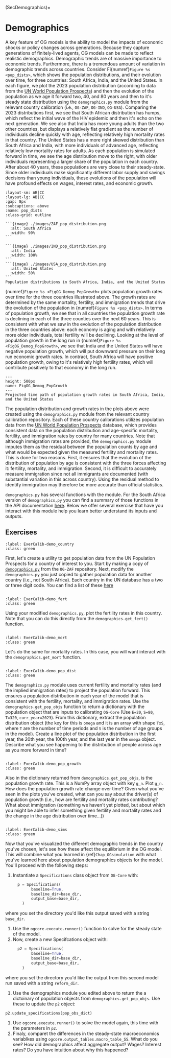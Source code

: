 (SecDemographics)=
# Demographics

A key feature of OG models is the ability to model the impacts of economic shocks or policy changes across generations. Because they capture generations of finitely-lived agents, OG models can be made to reflect realistic demographics.  Demographic trends are of massive importance to economic trends. Furthermore, there is a tremendous amount of variation in demographic trends across countries.  Consider Fi{numref}`Figure %s <pop_dists>`, which shows the population distributions, and their evolution over time, for three countries: South Africa, India, and the United States. In each figure, we plot the 2023 population distribution (according to data from the [UN World Population Prospects](https://population.un.org/wpp/)) and then the evolution of the population as we age it forward two, 40, and 80 years and then to it's steady state distribution using the `demographics.py` module from the relevant country calibration (i.e., `OG-ZAF`, `OG-IND`, `OG-USA`). Comparing the 2023 distributions first, we see that South African distribution has humps, which reflect the initial wave of the HIV epidemic and then it's echo on the next generation.  We see also that India has more young adults than the two other countries, but displays a relatively flat gradient as the number of individuals decline quickly with age, reflecting relatively high mortality rates in that country.  The United States has a more right skewed distribution than South Africa and India, with more individuals of advanced age, reflecting relatively low mortality rates for adults. As each population is simulated forward in time, we see the age distribution move to the right, with older individuals representing a larger share of the population in each country.  After about 40 years, these populations are very close to their steady-state. Since older individuals make significantly different labor supply and savings decisions than young individuals, these evolutions of the population will have profound effects on wages, interest rates, and economic growth.

<!-- TODO: add CITATIONS about importance of population dynamic in macroeconomy above -->

````{subfigure}
:layout-sm: AB|CC
:layout-lg: AB|CC
:gap: 8px
:subcaptions: above
:name: pop_dists
:class-grid: outline

```{image} ./images/ZAF_pop_distribution.png
  :alt: South Africa
  :width: 90%
```

```{image} ./images/IND_pop_distribution.png
  :alt: India
  :width: 100%
```
```{image} ./images/USA_pop_distribution.png
  :alt: United States
  :width: 50%
```
Population distributions in South Africa, India, and the United States
````

{numref}`Figure %s <FigOG_Demog_PopGrowth>` plots population growth rates over time for the three countries illustrated above.  The growth rates are determined by the same mortality, fertility, and immigration trends that drive the evolution of the population in {numref}`Figure %s <pop_dists>`. In terms of population growth, we see that in all countries the population growth rate is declining in each of the three counties over the next 60 years.  This is consistent with what we saw in the evolution of the population distribution in the three countries above: each economy is aging and with relatively more older individuals, total fertility will be declining.  Looking at the level of population growth in the long run in {numref}`Figure %s <FigOG_Demog_PopGrowth>`, we see that India and the United States will have negative population growth, which will put downward pressure on their long run economic growth rates.  In contract, South Africa will have positive population growth, owing to it's relatively high fertility rates, which will contribute positively to that economy in the long run.

```{figure} ./images/pop_growth_rates.png
---
height: 500px
name: FigOG_Demog_PopGrowth
---
Projected time path of population growth rates in South Africa, India, and the United States
```

The population distribution and growth rates in the plots above were created using the `demographics.py` module from the relevant country calibration repository. Each of these country calibrations utilizes population data from the [UN World Population Prospects](https://population.un.org/wpp/) database, which provides consistent data on the population distribution and age-specific mortality, fertility, and immigration rates by country for many countries.  Note that although immigration rates are provided, the `demographics.py` module imputes them as the residual between the population counts by age and what would be expected given the measured fertility and mortality rates.  This is done for two reasons.  First, it ensures that the evolution of the distribution of population by age is consistent with the three forces affecting it: fertility, mortality, and immigration. Second, it is difficult to accurately measure immigration since not all immigrants are documented (with substantial variation in this across country).  Using the residual method to identify immigration may therefore be more accurate than official statistics.

`demographics.py` has several functions with the module. For the South Africa version of `demographics,py` you can find a summary of those functions in the API documentation [here](https://eapd-drb.github.io/OG-ZAF/content/api/public_api.html).  Below we offer several exercise that have you interact with this module help you learn better understand its inputs and outputs.

## Exercises

```{exercise-start}
:label: ExerCalib-demo_country
:class: green
```
First, let's create a utility to get population data from the UN Population Prospects for a country of interest to you.  Start by making a copy of [`demographics.py`](https://github.com/EAPD-DRB/OG-ZAF/blob/main/ogzaf/demographics.py) from the `OG-ZAF` repository.  Next, modify the `demographics.py` you just copied to gather population data for another country (i.e., not South Africa).  Each country in the UN database has a two or three digit code.  You can find a list of these [here](https://unstats.un.org/unsd/methodology/m49/)
```{exercise-end}
```

```{exercise-start}
:label: ExerCalib-demo_fert
:class: green
```
Using your modified `demographics.py`, plot the fertility rates in this country.  Note that you can do this directly from the `demographics.get_fert()` function.
```{exercise-end}
```

```{exercise-start}
:label: ExerCalib-demo_mort
:class: green
```
Let's do the same for mortality rates.  In this case, you will want interact with the `demographics.get_mort` function.
```{exercise-end}
```

```{exercise-start}
:label: ExerCalib-demo_pop_dist
:class: green
```
The `demographics.py` module uses current fertility and mortality rates (and the implied immigration rates) to project the population forward.  This ensures a population distribution in each year of the model that is consistent with the fertility, mortality, and immigration rates.  Use the `demographics.get_pop_objs` function to return a dictionary with the population object that are inputs to calibrating `OG-Core` (Use `E=20`, `S=80`, `T=320`, `curr_year=2023`).  From this dictionary, extract the population distribution object (the key for this is `omega` and it is an array with shape `TxS`, where `T` are the number of time periods and `S` is the number of age groups in the model).  Create a line plot of the population distribution in the first year, the 20th year, the 100th year, and the last year in the `omega` object.  Describe what you see happening to the distribution of people across age as you more forward in time?
```{exercise-end}
```

```{exercise-start}
:label: ExerCalib-demo_pop_growth
:class: green
```
Also in the dictionary returned from `demographics.get_pop_objs`, is the population growth rate. This is a NumPy array object with key `g_n`.  Plot `g_n`.  How does the population growth rate change over time?  Given what you've seen in the plots you've created, what can you say about the driver(s) of population growth (i.e., how are fertility and mortality rates contributing?  What about immigration (something we haven't yet plotted, but about which you might be able to infer something given fertility and mortality rates and the change in the age distribution over time...))
```{exercise-end}
```

```{exercise-start}
:label: ExerCalib-demo_sims
:class: green
```
Now that you've visualized the different demographic trends in the country you've chosen, let's see how these affect the equilibrium in the OG model.  This will combine what you learned in {ref}`Chap_OGsimulation` with what you've learned here about population demographics objects for the model. You'll proceed with the following steps:

1. Instantiate a `Specifications` class object from `OG-Core` with:
   ```python
     p = Specifications(
           baseline=True,
           baseline_dir=base_dir,
           output_base=base_dir,
       )
   ```
where you set the directory you'd like this output saved with a string `base_dir`.
1. Use the `ogcore.execute.runner()` function to solve for the steady state of the model.
2. Now, create a new Specifcations object with:
   ```python
     p2 = Specifications(
           baseline=True,
           baseline_dir=base_dir,
           output_base=base_dir,
       )
   ```
where you set the directory you'd like the output from this second model run saved with a string `reform_dir`.
1. Use the demographics module you edited above to return the a dictoinary of population objects from `demographics.get_pop_objs`.  Use these to update the `p2` object:
```python
p2.update_specifications(pop_obs_dict)
```
1. Use `ogcore.execute.runner()` to solve the model again, this time with the parameters in `p2`.
2. Finaly, comparet the differences in the steady-state macroeconomics variablkes using `ogcore.output_tables.macro_table_SS`.  What do you see?  How did demographics affect aggregate output?  Wages?  Interest rates?  Do you have intuition about why this happened?
```{exercise-end}
```
